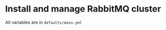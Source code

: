 Install and manage RabbitMQ cluster
===================================

All variables are in `defaults/main.yml`
